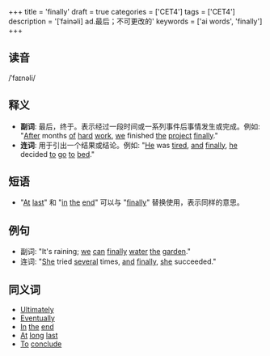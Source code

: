 +++
title = 'finally'
draft = true
categories = ['CET4']
tags = ['CET4']
description = '[ˈfainəli] ad.最后；不可更改的'
keywords = ['ai words', 'finally']
+++

## 读音
/ˈfaɪnəli/

## 释义
- **副词**: 最后，终于。表示经过一段时间或一系列事件后事情发生或完成。例如: "[After](/post/after/) months [of](/post/of/) [hard](/post/hard/) [work](/post/work/), [we](/post/we/) finished [the](/post/the/) [project](/post/project/) [finally](/post/finally/)."
- **连词**: 用于引出一个结果或结论。例如: "[He](/post/he/) was [tired](/post/tired/), [and](/post/and/) [finally](/post/finally/), [he](/post/he/) decided [to](/post/to/) [go](/post/go/) [to](/post/to/) [bed](/post/bed/)."

## 短语
- "[At](/post/at/) [last](/post/last/)" 和 "[in](/post/in/) [the](/post/the/) [end](/post/end/)" 可以与 "[finally](/post/finally/)" 替换使用，表示同样的意思。

## 例句
- 副词: "It's raining; [we](/post/we/) [can](/post/can/) [finally](/post/finally/) [water](/post/water/) [the](/post/the/) [garden](/post/garden/)."
- 连词: "[She](/post/she/) tried [several](/post/several/) times, [and](/post/and/) [finally](/post/finally/), [she](/post/she/) succeeded."

## 同义词
- [Ultimately](/post/ultimately/)
- [Eventually](/post/eventually/)
- [In](/post/in/) [the](/post/the/) [end](/post/end/)
- [At](/post/at/) [long](/post/long/) [last](/post/last/)
- [To](/post/to/) [conclude](/post/conclude/)
